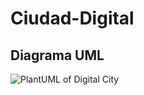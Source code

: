 # Ciudad-Digital
## Diagrama UML
![PlantUML of Digital City](//www.plantuml.com/plantuml/png/dLHBRjim4Dth58IxIPowGBVE9gsJ0WNw2U3iYi8OaHDt2efKXfHHeEYfUeHUh9GvOXG5SJxUM7oQzzvmFZeB4JXsZQsqXH2KMbb25_5tfT9liVA6jdx_VEAlaIE4ZOKw0nSXTeOWHUVpHnSYnKxJlx-koX1eR2FmqN4-XguctkXTEbT_AgX3PD1HPUlFtdJMP-EJzrsuwT30qJb4lrn79hSzli-vv4JIqGUXVV5DpPBE2Y9kFHFauoMZ9fyaClETQSXHBnPfvvNm5MYD1lcYQHa3g25nfHbXG0jewQOZCy9LaXVzJr1x1Yl2GWZUagQuPrZqwYZ_BzNNN5iXlLPh2NGHbqDB1bV6I0mi8Prvhaf9yQfZ2X7kfhZjW0tmgclxz4A4sgAcfkScXpNoBadw8PSMji02fdXv6WVsTk9NveMaB292BcYccf8fXwIo_xll5S0-539sMVa6EM5tBBHFBG8kuv8KW9dwAnNic_f-V3eIagw6OJQkg9LDSBp1lkHWVCY8fH0t1X-2W-GP9fkK6uK2ZvOj0pjq1ddJiZV3p0dK2mfKr293BTYmTmDMUZuPaJBsA-yYWqoAN5nUNIK9-9aAbPTGq7FiUzRkTttoQWqMc1A1N1JeCkb5qEGTXgaGXTOxgcqohhst2AvaM_eRIgBxkIogVeTeF9UK2xDqzPROpvq18ySFK3FfSbyXMxoEAf6OjZ-YCiIe8tcdAbaUjLZ8PqgzikHmoMXE-uStjRVcDEAls4ELn2nI-EGxSuYcRddby_4qcxBAJmmVR-BJA6Mj3iTNPPjwJcdVOT8TJcdS8qP3WUQ9CndgJDmoefjGCrWDrPfFSpnC6rVjcTHIlVduYe_IgidqpDxEUeNPV3OCxU1Tsmwd6ZrMJMhp0eLopPUGorqJzvdKCtIcQ-n_)
